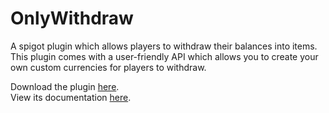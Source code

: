 # OnlyWithdraw

A spigot plugin which allows players to withdraw their balances into items.
This plugin comes with a user-friendly API which allows you to create your own custom currencies for players to withdraw.

Download the plugin [here](https://www.spigotmc.org/resources/onlywithdraw.110890/).  
View its documentation [here](https://spivak.gitbook.io/onlywithdraw/).